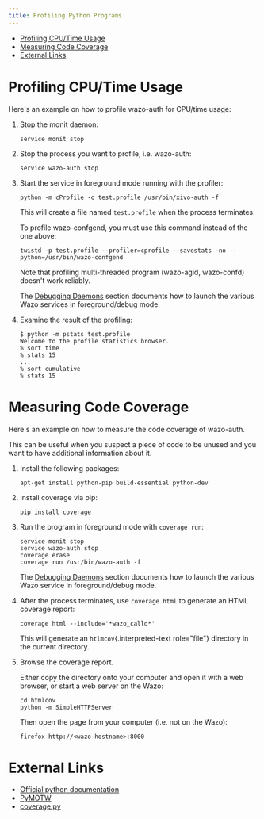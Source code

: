 ```yaml
---
title: Profiling Python Programs
---
```


-   [Profiling CPU/Time Usage](#profiling-cputime-usage)
-   [Measuring Code Coverage](#measuring-code-coverage)
-   [External Links](#external-links)

Profiling CPU/Time Usage
========================

Here\'s an example on how to profile wazo-auth for CPU/time usage:

1.  Stop the monit daemon:

        service monit stop

2.  Stop the process you want to profile, i.e. wazo-auth:

        service wazo-auth stop

3.  Start the service in foreground mode running with the profiler:

        python -m cProfile -o test.profile /usr/bin/xivo-auth -f

    This will create a file named `test.profile` when the process
    terminates.

    To profile wazo-confgend, you must use this command instead of the
    one above:

        twistd -p test.profile --profiler=cprofile --savestats -no --python=/usr/bin/wazo-confgend

    Note that profiling multi-threaded program (wazo-agid, wazo-confd)
    doesn\'t work reliably.

    The [Debugging Daemons](/uc-doc/contributors/debug_daemon) section documents
    how to launch the various Wazo services in foreground/debug mode.

4.  Examine the result of the profiling:

        $ python -m pstats test.profile
        Welcome to the profile statistics browser.
        % sort time
        % stats 15
        ...
        % sort cumulative
        % stats 15

Measuring Code Coverage
=======================

Here\'s an example on how to measure the code coverage of wazo-auth.

This can be useful when you suspect a piece of code to be unused and you
want to have additional information about it.

1.  Install the following packages:

        apt-get install python-pip build-essential python-dev

2.  Install coverage via pip:

        pip install coverage

3.  Run the program in foreground mode with `coverage run`:

        service monit stop
        service wazo-auth stop
        coverage erase
        coverage run /usr/bin/wazo-auth -f

    The [Debugging Daemons](/uc-doc/contributors/debug_daemon) section documents
    how to launch the various Wazo service in foreground/debug mode.

4.  After the process terminates, use `coverage html` to generate an
    HTML coverage report:

        coverage html --include='*wazo_calld*'

    This will generate an `htlmcov`{.interpreted-text role="file"}
    directory in the current directory.

5.  Browse the coverage report.

    Either copy the directory onto your computer and open it with a web
    browser, or start a web server on the Wazo:

        cd htmlcov
        python -m SimpleHTTPServer

    Then open the page from your computer (i.e. not on the Wazo):

        firefox http://<wazo-hostname>:8000

External Links
==============

-   [Official python
    documentation](http://docs.python.org/library/profile.html)
-   [PyMOTW](http://blog.doughellmann.com/2008/08/pymotw-profile-cprofile-pstats.html)
-   [coverage.py](http://nedbatchelder.com/code/coverage/)
